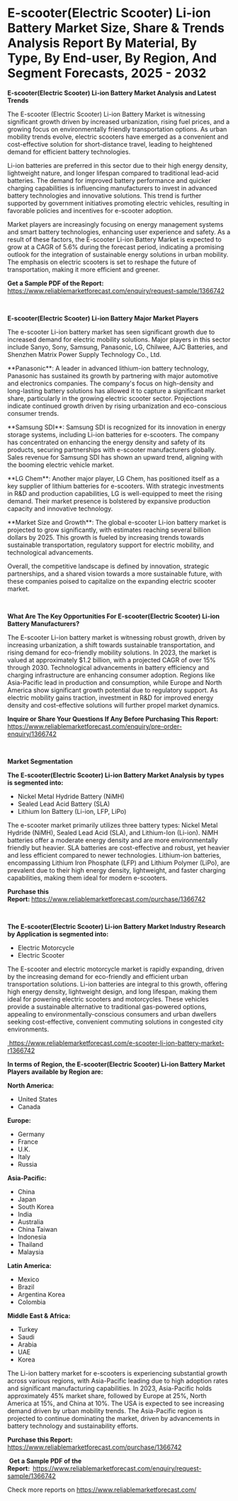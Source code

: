 <p><h1>E-scooter(Electric Scooter) Li-ion Battery Market Size, Share & Trends Analysis Report By Material, By Type, By End-user, By Region, And Segment Forecasts, 2025 - 2032</h1></p><p><strong>E-scooter(Electric Scooter) Li-ion Battery Market Analysis and Latest Trends</strong></p>
<p><p>The E-scooter (Electric Scooter) Li-ion Battery Market is witnessing significant growth driven by increased urbanization, rising fuel prices, and a growing focus on environmentally friendly transportation options. As urban mobility trends evolve, electric scooters have emerged as a convenient and cost-effective solution for short-distance travel, leading to heightened demand for efficient battery technologies. </p><p>Li-ion batteries are preferred in this sector due to their high energy density, lightweight nature, and longer lifespan compared to traditional lead-acid batteries. The demand for improved battery performance and quicker charging capabilities is influencing manufacturers to invest in advanced battery technologies and innovative solutions. This trend is further supported by government initiatives promoting electric vehicles, resulting in favorable policies and incentives for e-scooter adoption.</p><p>Market players are increasingly focusing on energy management systems and smart battery technologies, enhancing user experience and safety. As a result of these factors, the E-scooter Li-ion Battery Market is expected to grow at a CAGR of 5.6% during the forecast period, indicating a promising outlook for the integration of sustainable energy solutions in urban mobility. The emphasis on electric scooters is set to reshape the future of transportation, making it more efficient and greener.</p></p>
<p><strong>Get a Sample PDF of the Report:&nbsp;</strong> <a href="https://www.reliablemarketforecast.com/enquiry/request-sample/1366742?utm_campaign=2392&utm_medium=2&utm_source=Github&utm_content=ia&utm_term=14022025&utm_id=e-scooterelectric-scooter-li-ion-battery">https://www.reliablemarketforecast.com/enquiry/request-sample/1366742</a></p>
<p>&nbsp;</p>
<p><strong>E-scooter(Electric Scooter) Li-ion Battery Major Market Players</strong></p>
<p><p>The e-scooter Li-ion battery market has seen significant growth due to increased demand for electric mobility solutions. Major players in this sector include Sanyo, Sony, Samsung, Panasonic, LG, Chilwee, AJC Batteries, and Shenzhen Matrix Power Supply Technology Co., Ltd.</p><p>**Panasonic**: A leader in advanced lithium-ion battery technology, Panasonic has sustained its growth by partnering with major automotive and electronics companies. The company's focus on high-density and long-lasting battery solutions has allowed it to capture a significant market share, particularly in the growing electric scooter sector. Projections indicate continued growth driven by rising urbanization and eco-conscious consumer trends.</p><p>**Samsung SDI**: Samsung SDI is recognized for its innovation in energy storage systems, including Li-ion batteries for e-scooters. The company has concentrated on enhancing the energy density and safety of its products, securing partnerships with e-scooter manufacturers globally. Sales revenue for Samsung SDI has shown an upward trend, aligning with the booming electric vehicle market.</p><p>**LG Chem**: Another major player, LG Chem, has positioned itself as a key supplier of lithium batteries for e-scooters. With strategic investments in R&D and production capabilities, LG is well-equipped to meet the rising demand. Their market presence is bolstered by expansive production capacity and innovative technology.</p><p>**Market Size and Growth**: The global e-scooter Li-ion battery market is projected to grow significantly, with estimates reaching several billion dollars by 2025. This growth is fueled by increasing trends towards sustainable transportation, regulatory support for electric mobility, and technological advancements.</p><p>Overall, the competitive landscape is defined by innovation, strategic partnerships, and a shared vision towards a more sustainable future, with these companies poised to capitalize on the expanding electric scooter market.</p></p>
<p>&nbsp;</p>
<p><strong>What Are The Key Opportunities For E-scooter(Electric Scooter) Li-ion Battery Manufacturers?</strong></p>
<p><p>The E-scooter Li-ion battery market is witnessing robust growth, driven by increasing urbanization, a shift towards sustainable transportation, and rising demand for eco-friendly mobility solutions. In 2023, the market is valued at approximately $1.2 billion, with a projected CAGR of over 15% through 2030. Technological advancements in battery efficiency and charging infrastructure are enhancing consumer adoption. Regions like Asia-Pacific lead in production and consumption, while Europe and North America show significant growth potential due to regulatory support. As electric mobility gains traction, investment in R&D for improved energy density and cost-effective solutions will further propel market dynamics.</p></p>
<p><strong>Inquire or Share Your Questions If Any Before Purchasing This Report:</strong> <a href="https://www.reliablemarketforecast.com/enquiry/pre-order-enquiry/1366742?utm_campaign=2392&utm_medium=2&utm_source=Github&utm_content=ia&utm_term=14022025&utm_id=e-scooterelectric-scooter-li-ion-battery">https://www.reliablemarketforecast.com/enquiry/pre-order-enquiry/1366742</a></p>
<p>&nbsp;</p>
<p><strong>Market Segmentation</strong></p>
<p><strong>The E-scooter(Electric Scooter) Li-ion Battery Market Analysis by types is segmented into:</strong></p>
<p><ul><li>Nickel Metal Hydride Battery (NiMH)</li><li>Sealed Lead Acid Battery (SLA)</li><li>Lithium Ion Battery (Li-ion, LFP, LiPo)</li></ul></p>
<p><p>The e-scooter market primarily utilizes three battery types: Nickel Metal Hydride (NiMH), Sealed Lead Acid (SLA), and Lithium-Ion (Li-ion). NiMH batteries offer a moderate energy density and are more environmentally friendly but heavier. SLA batteries are cost-effective and robust, yet heavier and less efficient compared to newer technologies. Lithium-ion batteries, encompassing Lithium Iron Phosphate (LFP) and Lithium Polymer (LiPo), are prevalent due to their high energy density, lightweight, and faster charging capabilities, making them ideal for modern e-scooters.</p></p>
<p><strong>Purchase this Report:&nbsp;</strong><a href="https://www.reliablemarketforecast.com/purchase/1366742?utm_campaign=2392&utm_medium=2&utm_source=Github&utm_content=ia&utm_term=14022025&utm_id=e-scooterelectric-scooter-li-ion-battery">https://www.reliablemarketforecast.com/purchase/1366742</a></p>
<p>&nbsp;</p>
<p><strong>The E-scooter(Electric Scooter) Li-ion Battery Market Industry Research by Application is segmented into:</strong></p>
<p><ul><li>Electric Motorcycle</li><li>Electric Scooter</li></ul></p>
<p><p>The E-scooter and electric motorcycle market is rapidly expanding, driven by the increasing demand for eco-friendly and efficient urban transportation solutions. Li-ion batteries are integral to this growth, offering high energy density, lightweight design, and long lifespan, making them ideal for powering electric scooters and motorcycles. These vehicles provide a sustainable alternative to traditional gas-powered options, appealing to environmentally-conscious consumers and urban dwellers seeking cost-effective, convenient commuting solutions in congested city environments.</p></p>
<p><a href="https://www.reliablemarketforecast.com/e-scooter-li-ion-battery-market-r1366742?utm_campaign=2392&utm_medium=2&utm_source=Github&utm_content=ia&utm_term=14022025&utm_id=e-scooterelectric-scooter-li-ion-battery">&nbsp;https://www.reliablemarketforecast.com/e-scooter-li-ion-battery-market-r1366742</a></p>
<p><strong>In terms of Region, the E-scooter(Electric Scooter) Li-ion Battery Market Players available by Region are:</strong></p>
<p>
    <p> <strong> North America: </strong>
        <ul>
            <li>United States</li>
            <li>Canada</li>
        </ul>
        </p> 
    <p> <strong> Europe: </strong>
        <ul>
            <li>Germany</li>
            <li>France</li>
            <li>U.K.</li>
            <li>Italy</li>
            <li>Russia</li>
        </ul>
        </p> 
    <p> <strong> Asia-Pacific: </strong>
        <ul>
            <li>China</li>
            <li>Japan</li>
            <li>South Korea</li>
            <li>India</li>
            <li>Australia</li>
            <li>China Taiwan</li>
            <li>Indonesia</li>
            <li>Thailand</li>
            <li>Malaysia</li>
        </ul>
        </p> 
    <p> <strong> Latin America: </strong>
        <ul>
            <li>Mexico</li>
            <li>Brazil</li>
            <li>Argentina Korea</li>
            <li>Colombia</li>
        </ul>
        </p> 
    <p> <strong> Middle East & Africa: </strong>
        <ul>
            <li>Turkey</li>
            <li>Saudi</li>
            <li>Arabia</li>
            <li>UAE</li>
            <li>Korea</li>
        </ul>
    </p>
    </p>
<p><p>The Li-ion battery market for e-scooters is experiencing substantial growth across various regions, with Asia-Pacific leading due to high adoption rates and significant manufacturing capabilities. In 2023, Asia-Pacific holds approximately 45% market share, followed by Europe at 25%, North America at 15%, and China at 10%. The USA is expected to see increasing demand driven by urban mobility trends. The Asia-Pacific region is projected to continue dominating the market, driven by advancements in battery technology and sustainability efforts.</p></p>
<p><strong>Purchase this Report: </strong><a href="https://www.reliablemarketforecast.com/purchase/1366742?utm_campaign=2392&utm_medium=2&utm_source=Github&utm_content=ia&utm_term=14022025&utm_id=e-scooterelectric-scooter-li-ion-battery">https://www.reliablemarketforecast.com/purchase/1366742</a></p>
<p>&nbsp;<strong>Get a Sample PDF of the Report:&nbsp;&nbsp;</strong><a href="https://www.reliablemarketforecast.com/enquiry/request-sample/1366742?utm_campaign=2392&utm_medium=2&utm_source=Github&utm_content=ia&utm_term=14022025&utm_id=e-scooterelectric-scooter-li-ion-battery">https://www.reliablemarketforecast.com/enquiry/request-sample/1366742</a></p>
<p><strong></strong></p>
<p>Check more reports on <a href="https://www.reliablemarketforecast.com/?utm_campaign=2392&utm_medium=2&utm_source=Github&utm_content=ia&utm_term=14022025&utm_id=e-scooterelectric-scooter-li-ion-battery">https://www.reliablemarketforecast.com/</a></p>